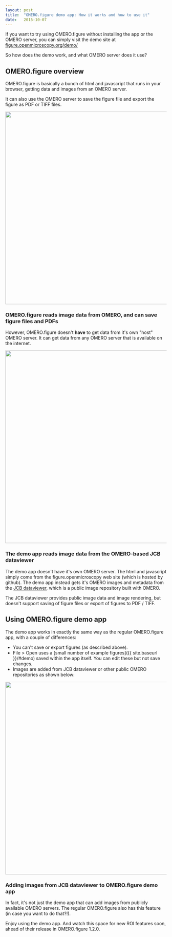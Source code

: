 ```yaml
---
layout: post
title:  "OMERO.figure demo app: How it works and how to use it"
date:   2015-10-07
---
```


If you want to try using OMERO.figure without installing the app or the OMERO server,
you can simply visit the demo site at [figure.openmicroscopy.org/demo/](http://figure.openmicroscopy.org/demo/)

So how does the demo work, and what OMERO server does it use?

<h2>OMERO.figure overview</h2>

OMERO.figure is basically a bunch of html and javascript that runs in your browser, getting
data and images from an OMERO server.

It can also use the OMERO server to save the figure file and export the figure as PDF or TIFF files.


<div class="panel panel-default">
  <div class="panel-body" style="padding:0; text-align: center">
    <img src="{{ site.baseurl }}/images/blog-omero-figure.png" style="width:600px"/>
  </div>
  <div class="panel-heading">
    <h3 class="panel-title">OMERO.figure reads image data from OMERO, and can save figure files and PDFs</h3>
  </div>
</div>

However, OMERO.figure doesn't **have** to get data from it's own "host" OMERO server. It
can get data from any OMERO server that is available on the internet.

<div class="panel panel-default">
  <div class="panel-body" style="padding:0; text-align: center">
    <img src="{{ site.baseurl }}/images/blog-demo-figure.png" style="width:600px"/>
  </div>
  <div class="panel-heading">
    <h3 class="panel-title">The demo app reads image data from the OMERO-based JCB dataviewer</h3>
  </div>
</div>

The demo app doesn't have it's own OMERO server. The html and javascript simply come from the 
figure.openmicroscopy web site (which is hosted by github). The demo app instead
gets it's OMERO images and metadata from the [JCB dataviewer](http://jcb-dataviewer.rupress.org/), which is a public
image repository built with OMERO.

The JCB dataviewer provides public image data and image rendering, but doesn't support saving
of figure files or export of figures to PDF / TIFF.

<h2>Using OMERO.figure demo app</h2>

The demo app works in exactly the same way as the regular OMERO.figure app, with a couple of differences:

 - You can't save or export figures (as described above).
 - File > Open uses a [small number of example figures]({{ site.baseurl }}/#demo) saved within the app itself.
 You can edit these but not save changes.
 - Images are added from JCB dataviewer or other public OMERO repositories as shown below:

<div class="panel panel-default">
  <div class="panel-body" style="padding:0; text-align: center">
  	<a href="{{ site.baseurl }}/images/demo_add_images.png">
        <img src="{{ site.baseurl }}/images/demo_add_images.png" style="width:600px"/>
	</a>
  </div>
  <div class="panel-heading">
    <h3 class="panel-title">Adding images from JCB dataviewer to OMERO.figure demo app</h3>
  </div>
</div>

In fact, it's not just the demo app that can add images from publicly available OMERO servers.
The regular OMERO.figure also has this feature (in case you want to do that?!).

Enjoy using the demo app. And watch this space for new ROI features soon, ahead of
their release in OMERO.figure 1.2.0.
